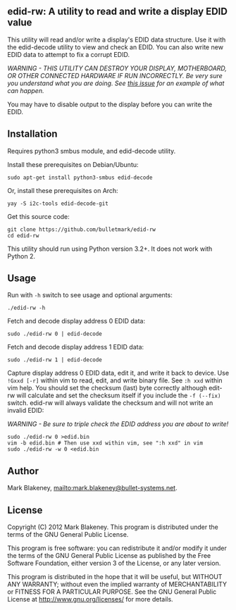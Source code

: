 ## edid-rw: A utility to read and write a display EDID value

This utility will read and/or write a display's EDID data structure. Use
it with the edid-decode utility to view and check an EDID.
You can also write new EDID data to attempt to fix a corrupt EDID.

*WARNING - THIS UTILITY CAN DESTROY YOUR DISPLAY, MOTHERBOARD, OR OTHER
CONNECTED HARDWARE IF RUN INCORRECTLY. Be very sure you understand what
you are doing. See [this issue](http://github.com/bulletmark/edid-rw/issues/5)
for an example of what can happen.*

You may have to disable output to the display before you can write the
EDID.

## Installation

Requires python3 smbus module, and edid-decode utility.

Install these prerequisites on Debian/Ubuntu:

    sudo apt-get install python3-smbus edid-decode

Or, install these prerequisites on Arch:

    yay -S i2c-tools edid-decode-git

Get this source code:

    git clone https://github.com/bulletmark/edid-rw
    cd edid-rw

This utility should run using Python version 3.2+. It does not work with
Python 2.

## Usage

Run with `-h` switch to see usage and optional arguments:

    ./edid-rw -h

Fetch and decode display address 0 EDID data:

    sudo ./edid-rw 0 | edid-decode

Fetch and decode display address 1 EDID data:

    sudo ./edid-rw 1 | edid-decode

Capture display address 0 EDID data, edit it, and write it back to
device. Use `!Gxxd [-r]` within vim to read, edit, and write binary
file. See `:h xxd` within vim help. You should set the checksum (last)
byte correctly although edit-rw will calculate and set the checksum
itself if you include the `-f (--fix)` switch. edid-rw will always
validate the checksum and will not write an invalid EDID:

*WARNING - Be sure to triple check the EDID address you are about to
write!*

    sudo ./edid-rw 0 >edid.bin
    vim -b edid.bin # Then use xxd within vim, see ":h xxd" in vim
    sudo ./edid-rw -w 0 <edid.bin

## Author

Mark Blakeney, <mailto:mark.blakeney@bullet-systems.net>.

## License

Copyright (C) 2012 Mark Blakeney. This program is distributed under the
terms of the GNU General Public License.

This program is free software: you can redistribute it and/or modify it
under the terms of the GNU General Public License as published by the
Free Software Foundation, either version 3 of the License, or any later
version.

This program is distributed in the hope that it will be useful, but
WITHOUT ANY WARRANTY; without even the implied warranty of
MERCHANTABILITY or FITNESS FOR A PARTICULAR PURPOSE. See the GNU General
Public License at <http://www.gnu.org/licenses/> for more details.

<!-- vim: se ai syn=markdown: -->
